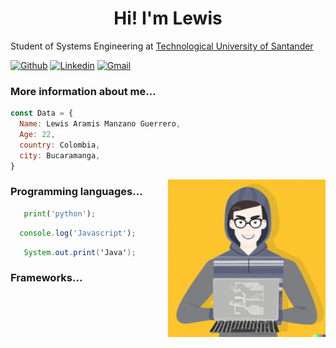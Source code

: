  <h1 align="center">Hi! I'm Lewis</h1>
 
 <p align="center">
</p>
  <p>Student of Systems Engineering at <a href="https://www.uts.edu.co/sitio/">Technological University of Santander</a></p>
  
[![Github](https://img.shields.io/badge/-Github-000?style=flat&logo=Github&logoColor=white)](https://github.com/LewisGuerrero24)
[![Linkedin](https://img.shields.io/badge/-LinkedIn-blue?style=flat&logo=Linkedin&logoColor=white)](https://www.linkedin.com/in/froldanzafra/)
[![Gmail](https://img.shields.io/badge/-Gmail-c14438?style=flat&logo=Gmail&logoColor=white)](mailto:lewisguerrero20@gmail.com)
  <h3>More information about me...</h3>
  
  ```javascript
  const Data = {
    Name: Lewis Aramis Manzano Guerrero,
    Age: 22,
    country: Colombia,
    city: Bucaramanga,
  }
```
<img align="right" alt="img" src="https://github.com/LewisGuerrero24/LewisGuerrero24/blob/main/img1.png" width="50%" height="auto" />
<h3>Programming languages...</h3>

 ```python
    print('python');
  ```
  ```javascript
    console.log('Javascript');
  ```
 ```java
    System.out.print('Java');
  ```
   <h3>Frameworks...</h3>
